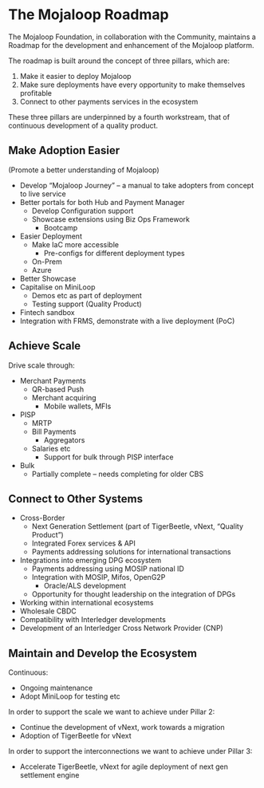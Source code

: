 # The Mojaloop Roadmap

The Mojaloop Foundation, in collaboration with the Community, maintains a Roadmap for the development and enhancement of the Mojaloop platform.

The roadmap is built around the concept of three pillars, which are:

1. Make it easier to deploy Mojaloop
2. Make sure deployments have every opportunity to make themselves profitable
3. Connect to other payments services in the ecosystem

These three pillars are underpinned by a fourth workstream, that of continuous development of a quality
product.

## Make Adoption Easier
(Promote a better understanding of Mojaloop)
* Develop “Mojaloop Journey” – a manual to take adopters from concept to live service
* Better portals for both Hub and Payment Manager
    * Develop Configuration support
    * Showcase extensions using Biz Ops Framework
        * Bootcamp
* Easier Deployment
  * Make IaC more accessible
    * Pre-configs for different deployment types
  * On-Prem
  * Azure
* Better Showcase
* Capitalise on MiniLoop
  * Demos etc as part of deployment
  * Testing support (Quality Product)
* Fintech sandbox 
* Integration with FRMS, demonstrate with a live deployment (PoC)

## Achieve Scale
Drive scale through:
* Merchant Payments
  * QR-based Push
  * Merchant acquiring
    * Mobile wallets, MFIs
* PISP
  * MRTP
  * Bill Payments
    * Aggregators
  * Salaries etc
    * Support for bulk through PISP interface
* Bulk
  * Partially complete – needs completing for older CBS

## Connect to Other Systems
* Cross-Border
  * Next Generation Settlement (part of TigerBeetle, vNext, “Quality Product”)
  * Integrated Forex services & API
  * Payments addressing solutions for international transactions
* Integrations into emerging DPG ecosystem
  * Payments addressing using MOSIP national ID
  * Integration with MOSIP, Mifos, OpenG2P
    * Oracle/ALS development
  * Opportunity for thought leadership on the integration of DPGs
* Working within international ecosystems
* Wholesale CBDC
* Compatibility with Interledger developments
* Development of an Interledger Cross Network Provider (CNP)

## Maintain and Develop the Ecosystem
Continuous:
* Ongoing maintenance
* Adopt MiniLoop for testing etc

In order to support the scale we want to achieve under Pillar 2:
* Continue the development of vNext, work towards a migration
* Adoption of TigerBeetle for vNext

In order to support the interconnections we want to achieve under Pillar 3:
* Accelerate TigerBeetle, vNext for agile deployment of next gen settlement engine
